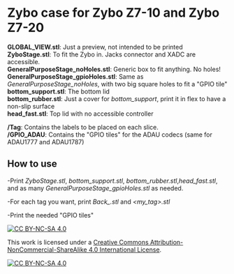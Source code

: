 # Zybo case for Zybo Z7-10 and Zybo Z7-20

**GLOBAL_VIEW.stl**: Just a preview, not intended to be printed  
**ZyboStage.stl**: To fit the Zybo in. Jacks connector and XADC are accessible.  
**GeneralPurposeStage_noHoles.stl**: Generic box to fit anything. No holes!  
**GeneralPurposeStage_gpioHoles.stl**: Same as *GeneralPurposeStage_noHoles*, with two big square holes to fit a "GPIO tile"  
**bottom_support.stl**: The bottom lid  
**bottom_rubber.stl**: Just a cover for *bottom_support*, print it in flex to have a non-slip surface  
**head_fast.stl**: Top lid with no accessible controller  

**/Tag**: Contains the labels to be placed on each slice.  
**/GPIO_ADAU**: Contains the "GPIO tiles" for the ADAU codecs (same for ADAU1777 and ADAU1787)

## How to use

-Print *ZyboStage.stl*, *bottom_support.stl*, *bottom_rubber.stl*,*head_fast.stl*, and as many *GeneralPurposeStage_gpioHoles.stl* as needed.  
  
-For each tag you want, print *Back_<myTag>.stl* and *<my_tag>.stl*  
  
-Print the needed "GPIO tiles"  

[![CC BY-NC-SA 4.0][cc-by-nc-sa-shield]][cc-by-nc-sa]

This work is licensed under a
[Creative Commons Attribution-NonCommercial-ShareAlike 4.0 International License][cc-by-nc-sa].

[![CC BY-NC-SA 4.0][cc-by-nc-sa-image]][cc-by-nc-sa]

[cc-by-nc-sa]: http://creativecommons.org/licenses/by-nc-sa/4.0/
[cc-by-nc-sa-image]: https://licensebuttons.net/l/by-nc-sa/4.0/88x31.png
[cc-by-nc-sa-shield]: https://img.shields.io/badge/License-CC%20BY--NC--SA%204.0-lightgrey.svg
